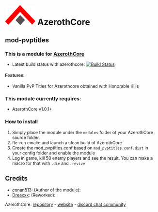 # ![logo](https://raw.githubusercontent.com/azerothcore/azerothcore.github.io/master/images/logo-github.png) AzerothCore
## mod-pvptitles 
### This is a module for [AzerothCore](http://www.azerothcore.org)
- Latest build status with azerothcore: [![Build Status](https://github.com/azerothcore/mod-pvp-titles/workflows/core-build/badge.svg?branch=master&event=push)](https://github.com/azerothcore/mod-pvp-titles)

#### Features:
- Vanilla PvP Titles for Azerothcore obtained with Honorable Kills

### This module currently requires:
- AzerothCore v1.0.1+

### How to install
1. Simply place the module under the `modules` folder of your AzerothCore source folder.
2. Re-run cmake and launch a clean build of AzerothCore
3. Create the mod_pvptitles.conf based on `mod_pvptitles.conf.dist` in your config folder and enable the module 
4. Log in game, kill 50 enemy players and see the result. You can make a macro for that with `.die` and `.revive`


## Credits
* [conan513](https://github.com/conan513): (Author of the module):
* [Dreaxxx](https://github.com/Dreaxxx/mod-pvptitles): (Reworked):

AzerothCore: [repository](https://github.com/azerothcore) - [website](http://azerothcore.org/) - [discord chat community](https://discord.gg/PaqQRkd)
